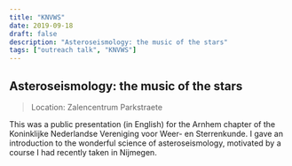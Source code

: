 ```yaml
---
title: "KNVWS"
date: 2019-09-18
draft: false
description: "Asteroseismology: the music of the stars"
tags: ["outreach talk", "KNVWS"]
---
```


## Asteroseismology: the music of the stars

> Location: Zalencentrum Parkstraete

This was a public presentation (in English) for the Arnhem chapter of the 
Koninklijke Nederlandse Vereniging voor Weer- en Sterrenkunde. 
I gave an introduction to the wonderful science of asteroseismology, 
motivated by a course I had recently taken in Nijmegen.
